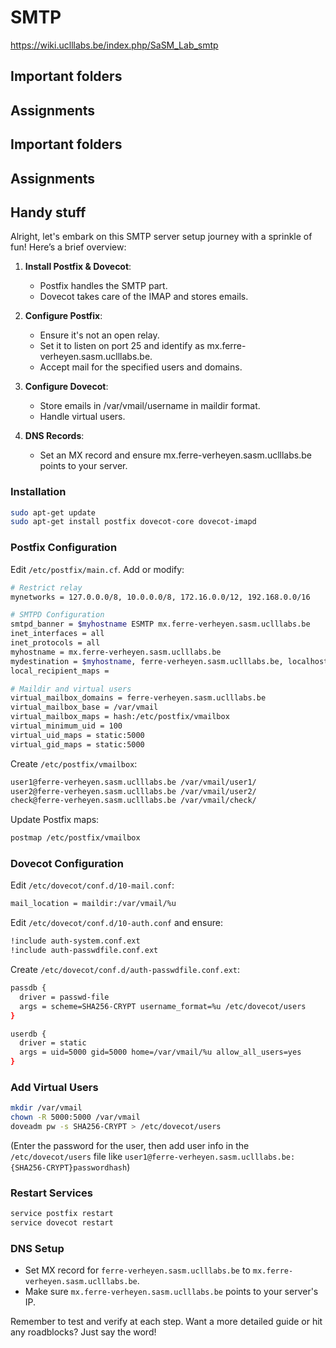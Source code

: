 # SMTP

https://wiki.uclllabs.be/index.php/SaSM_Lab_smtp

## Important folders

## Assignments

## Important folders

## Assignments

## Handy stuff

Alright, let's embark on this SMTP server setup journey with a sprinkle of fun! Here’s a brief overview:

1. **Install Postfix & Dovecot**:

   - Postfix handles the SMTP part.
   - Dovecot takes care of the IMAP and stores emails.

2. **Configure Postfix**:

   - Ensure it's not an open relay.
   - Set it to listen on port 25 and identify as mx.ferre-verheyen.sasm.uclllabs.be.
   - Accept mail for the specified users and domains.

3. **Configure Dovecot**:

   - Store emails in /var/vmail/username in maildir format.
   - Handle virtual users.

4. **DNS Records**:
   - Set an MX record and ensure mx.ferre-verheyen.sasm.uclllabs.be points to your server.

### Installation

```bash
sudo apt-get update
sudo apt-get install postfix dovecot-core dovecot-imapd
```

### Postfix Configuration

Edit `/etc/postfix/main.cf`. Add or modify:

```bash
# Restrict relay
mynetworks = 127.0.0.0/8, 10.0.0.0/8, 172.16.0.0/12, 192.168.0.0/16

# SMTPD Configuration
smtpd_banner = $myhostname ESMTP mx.ferre-verheyen.sasm.uclllabs.be
inet_interfaces = all
inet_protocols = all
myhostname = mx.ferre-verheyen.sasm.uclllabs.be
mydestination = $myhostname, ferre-verheyen.sasm.uclllabs.be, localhost.localdomain, localhost
local_recipient_maps =

# Maildir and virtual users
virtual_mailbox_domains = ferre-verheyen.sasm.uclllabs.be
virtual_mailbox_base = /var/vmail
virtual_mailbox_maps = hash:/etc/postfix/vmailbox
virtual_minimum_uid = 100
virtual_uid_maps = static:5000
virtual_gid_maps = static:5000
```

Create `/etc/postfix/vmailbox`:

```bash
user1@ferre-verheyen.sasm.uclllabs.be /var/vmail/user1/
user2@ferre-verheyen.sasm.uclllabs.be /var/vmail/user2/
check@ferre-verheyen.sasm.uclllabs.be /var/vmail/check/
```

Update Postfix maps:

```bash
postmap /etc/postfix/vmailbox
```

### Dovecot Configuration

Edit `/etc/dovecot/conf.d/10-mail.conf`:

```bash
mail_location = maildir:/var/vmail/%u
```

Edit `/etc/dovecot/conf.d/10-auth.conf` and ensure:

```bash
!include auth-system.conf.ext
!include auth-passwdfile.conf.ext
```

Create `/etc/dovecot/conf.d/auth-passwdfile.conf.ext`:

```bash
passdb {
  driver = passwd-file
  args = scheme=SHA256-CRYPT username_format=%u /etc/dovecot/users
}

userdb {
  driver = static
  args = uid=5000 gid=5000 home=/var/vmail/%u allow_all_users=yes
}
```

### Add Virtual Users

```bash
mkdir /var/vmail
chown -R 5000:5000 /var/vmail
doveadm pw -s SHA256-CRYPT > /etc/dovecot/users
```

(Enter the password for the user, then add user info in the `/etc/dovecot/users` file like `user1@ferre-verheyen.sasm.uclllabs.be:{SHA256-CRYPT}passwordhash`)

### Restart Services

```bash
service postfix restart
service dovecot restart
```

### DNS Setup

- Set MX record for `ferre-verheyen.sasm.uclllabs.be` to `mx.ferre-verheyen.sasm.uclllabs.be`.
- Make sure `mx.ferre-verheyen.sasm.uclllabs.be` points to your server's IP.

Remember to test and verify at each step. Want a more detailed guide or hit any roadblocks? Just say the word!
